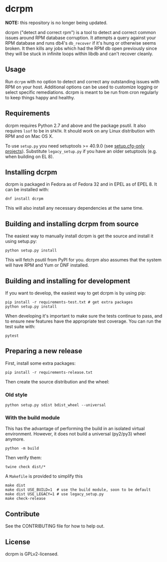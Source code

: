 # dcrpm

**NOTE:** this repository is no longer being updated.

dcrpm ("detect and correct rpm") is a tool to detect and correct common issues around RPM database corruption. It attempts a query against your RPM database and runs db4's `db_recover` if it's hung or otherwise seems broken. It then kills any jobs which had the RPM db open previously since they will be stuck in infinite loops within libdb and can't recover cleanly.

## Usage
Run `dcrpm` with no option to detect and correct any outstanding issues with RPM on your host. Additional options can be used to customize logging or select specific remediations. dcrpm is meant to be run from cron regularly to keep things happy and healthy.

## Requirements
dcrpm requires Python 2.7 and above and the package psutil. It also requires `lsof` to be in `$PATH`. It should work on any Linux distribution with RPM and on Mac OS X.

To use `setup.py` you need setuptools >= 40.9.0 (see [setup.cfg-only projects](https://setuptools.pypa.io/en/latest/setuptools.html#setup-cfg-only-projects)).
Substitute `legacy_setup.py` if you have an older setuptools (e.g. when building on EL 8).

## Installing dcrpm
dcrpm is packaged in Fedora as of Fedora 32 and in EPEL as of EPEL 8. It can be installed with:

    dnf install dcrpm

This will also install any necessary dependencies at the same time.

## Building and installing dcrpm from source
The easiest way to manually install dcrpm is get the source and install it using setup.py:

    python setup.py install

This will fetch psutil from PyPI for you. dcrpm also assumes that the system will have RPM and Yum or DNF installed.


## Building and installing for development
If you want to develop, the easiest way to get dcrpm is by using pip:

    pip install -r requirements-test.txt # get extra packages
    python setup.py install

When developing it's important to make sure the tests continue to pass, and to ensure new features have the appropriate test coverage. You can run the test suite with:

    pytest


## Preparing a new release
First, install some extra packages:

    pip install -r requirements-release.txt

Then create the source distribution and the wheel:

### Old style

    python setup.py sdist bdist_wheel --universal

### With the build module

This has the advantage of performing the build in an isolated virtual environment. However, it does not build a universal (py2/py3) wheel anymore.

    python -m build

Then verify them:

    twine check dist/*

A `Makefile` is provided to simplify this

    make dist
    make dist USE_BUILD=1  # use the build module, soon to be default
    make dist USE_LEGACY=1 # use legacy_setup.py
    make check-release

## Contribute
See the CONTRIBUTING file for how to help out.

## License
dcrpm is GPLv2-licensed.
